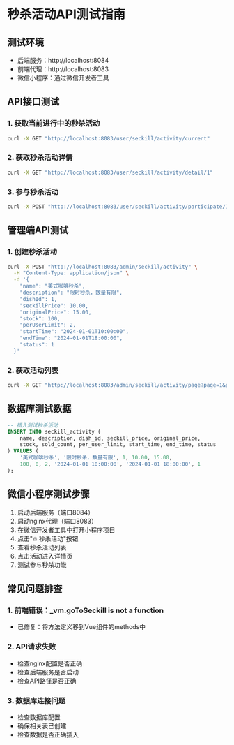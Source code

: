 # 秒杀活动API测试指南

## 测试环境
- 后端服务：http://localhost:8084
- 前端代理：http://localhost:8083
- 微信小程序：通过微信开发者工具

## API接口测试

### 1. 获取当前进行中的秒杀活动
```bash
curl -X GET "http://localhost:8083/user/seckill/activity/current"
```

### 2. 获取秒杀活动详情
```bash
curl -X GET "http://localhost:8083/user/seckill/activity/detail/1"
```

### 3. 参与秒杀活动
```bash
curl -X POST "http://localhost:8083/user/seckill/activity/participate/1?quantity=1"
```

## 管理端API测试

### 1. 创建秒杀活动
```bash
curl -X POST "http://localhost:8083/admin/seckill/activity" \
  -H "Content-Type: application/json" \
  -d '{
    "name": "美式咖啡秒杀",
    "description": "限时秒杀，数量有限",
    "dishId": 1,
    "seckillPrice": 10.00,
    "originalPrice": 15.00,
    "stock": 100,
    "perUserLimit": 2,
    "startTime": "2024-01-01T10:00:00",
    "endTime": "2024-01-01T18:00:00",
    "status": 1
  }'
```

### 2. 获取活动列表
```bash
curl -X GET "http://localhost:8083/admin/seckill/activity/page?page=1&pageSize=10"
```

## 数据库测试数据

```sql
-- 插入测试秒杀活动
INSERT INTO seckill_activity (
    name, description, dish_id, seckill_price, original_price, 
    stock, sold_count, per_user_limit, start_time, end_time, status
) VALUES (
    '美式咖啡秒杀', '限时秒杀，数量有限', 1, 10.00, 15.00, 
    100, 0, 2, '2024-01-01 10:00:00', '2024-01-01 18:00:00', 1
);
```

## 微信小程序测试步骤

1. 启动后端服务（端口8084）
2. 启动nginx代理（端口8083）
3. 在微信开发者工具中打开小程序项目
4. 点击"🔥 秒杀活动"按钮
5. 查看秒杀活动列表
6. 点击活动进入详情页
7. 测试参与秒杀功能

## 常见问题排查

### 1. 前端错误：_vm.goToSeckill is not a function
- 已修复：将方法定义移到Vue组件的methods中

### 2. API请求失败
- 检查nginx配置是否正确
- 检查后端服务是否启动
- 检查API路径是否正确

### 3. 数据库连接问题
- 检查数据库配置
- 确保相关表已创建
- 检查数据是否正确插入
